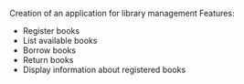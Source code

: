 Creation of an application for library management
Features:

- Register books
- List available books
- Borrow books
- Return books
- Display information about registered books

